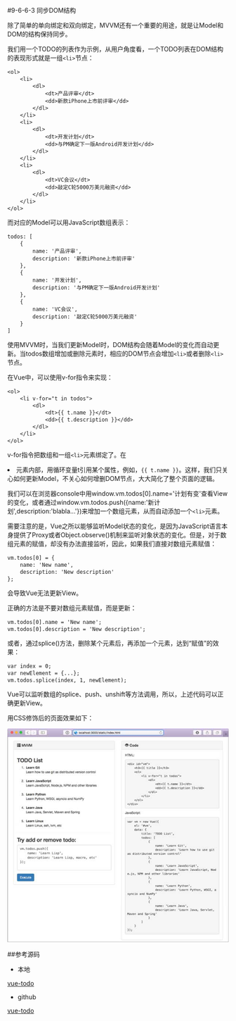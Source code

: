 #9-6-6-3 同步DOM结构


除了简单的单向绑定和双向绑定，MVVM还有一个重要的用途，就是让Model和DOM的结构保持同步。

我们用一个TODO的列表作为示例，从用户角度看，一个TODO列表在DOM结构的表现形式就是一组`<li>`节点：

	<ol>
	    <li>
	        <dl>
	            <dt>产品评审</dt>
	            <dd>新款iPhone上市前评审</dd>
	        </dl>
	    </li>
	    <li>
	        <dl>
	            <dt>开发计划</dt>
	            <dd>与PM确定下一版Android开发计划</dd>
	        </dl>
	    </li>
	    <li>
	        <dl>
	            <dt>VC会议</dt>
	            <dd>敲定C轮5000万美元融资</dd>
	        </dl>
	    </li>
	</ol>
而对应的Model可以用JavaScript数组表示：

	todos: [
	    {
	        name: '产品评审',
	        description: '新款iPhone上市前评审'
	    },
	    {
	        name: '开发计划',
	        description: '与PM确定下一版Android开发计划'
	    },
	    {
	        name: 'VC会议',
	        description: '敲定C轮5000万美元融资'
	    }
	]
使用MVVM时，当我们更新Model时，DOM结构会随着Model的变化而自动更新。当todos数组增加或删除元素时，相应的DOM节点会增加`<li>`或者删除`<li>`节点。

在Vue中，可以使用v-for指令来实现：
	
	<ol>
	    <li v-for="t in todos">
	        <dl>
	            <dt>{{ t.name }}</dt>
	            <dd>{{ t.description }}</dd>
	        </dl>
	    </li>
	</ol>
v-for指令把数组和一组`<li>`元素绑定了。在<li>元素内部，用循环变量t引用某个属性，例如，`{{ t.name }}`。这样，我们只关心如何更新Model，不关心如何增删DOM节点，大大简化了整个页面的逻辑。

我们可以在浏览器console中用window.vm.todos[0].name='计划有变'查看View的变化，或者通过window.vm.todos.push({name:'新计划',description:'blabla...'})来增加一个数组元素，从而自动添加一个`<li>`元素。

需要注意的是，Vue之所以能够监听Model状态的变化，是因为JavaScript语言本身提供了Proxy或者Object.observe()机制来监听对象状态的变化。但是，对于数组元素的赋值，却没有办法直接监听，因此，如果我们直接对数组元素赋值：

	vm.todos[0] = {
	    name: 'New name',
	    description: 'New description'
	};
会导致Vue无法更新View。

正确的方法是不要对数组元素赋值，而是更新：

	vm.todos[0].name = 'New name';
	vm.todos[0].description = 'New description';
或者，通过splice()方法，删除某个元素后，再添加一个元素，达到“赋值”的效果：

	var index = 0;
	var newElement = {...};
	vm.todos.splice(index, 1, newElement);
Vue可以监听数组的splice、push、unshift等方法调用，所以，上述代码可以正确更新View。

用CSS修饰后的页面效果如下：

![todo-mvvm](../image/chapter9/9-6-6-3-1.jpg)

##参考源码

- 本地

[vue-todo](../code/chapter9/9-6-6-3-vue-todo.7z)

- github


[vue-todo](https://github.com/michaelliao/learn-javascript/tree/master/samples/node/web/vue/vue-todo)